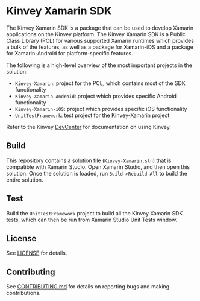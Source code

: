 # Kinvey Xamarin SDK

The Kinvey Xamarin SDK is a package that can be used to develop Xamarin applications on the Kinvey platform. The Kinvey Xamarin SDK is a Public Class Library (PCL) for various supported Xamarin runtimes which provides a bulk of the features, as well as a package for Xamarin-iOS and a package for Xamarin-Android for platform-specific features.

The following is a high-level overview of the most important projects in the solution:

* `Kinvey-Xamarin`: project for the PCL, which contains most of the SDK functionality
* `Kinvey-Xamarin-Android`: project which provides specific Android functionality
* `Kinvey-Xamarin-iOS`: project which provides specific iOS functionality
* `UnitTestFramework`: test project for the Kinvey-Xamarin project

Refer to the Kinvey [DevCenter](http://devcenter.kinvey.com/) for documentation on using Kinvey.

## Build
This repository contains a solution file (`Kinvey-Xamarin.sln`) that is compatible with Xamarin Studio.  Open Xamarin Studio, and then open this solution.  Once the solution is loaded, run `Build->Rebuild All` to build the entire solution.

## Test
Build the `UnitTestFramework` project to build all the Kinvey Xamarin SDK tests, which can then be run from Xamarin Studio Unit Tests window.

## License
See [LICENSE](LICENSE) for details.

## Contributing
See [CONTRIBUTING.md](CONTRIBUTING.md) for details on reporting bugs and making contributions.